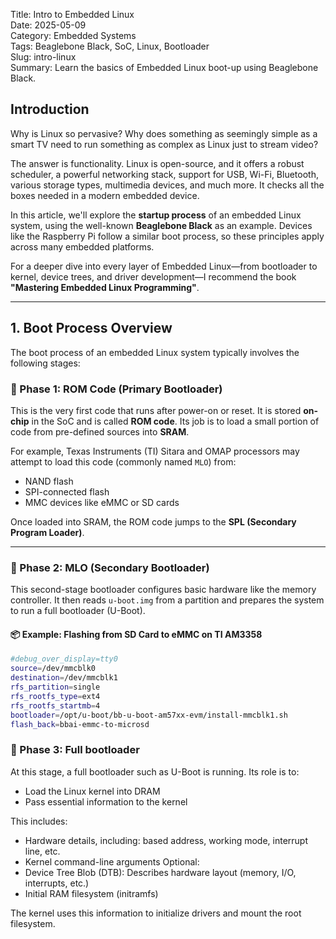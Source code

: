 Title: Intro to Embedded Linux  
Date: 2025-05-09  
Category: Embedded Systems  
Tags: Beaglebone Black, SoC, Linux, Bootloader  
Slug: intro-linux  
Summary: Learn the basics of Embedded Linux boot-up using Beaglebone Black.

## Introduction

Why is Linux so pervasive? Why does something as seemingly simple as a smart TV need to run something as complex as Linux just to stream video?

The answer is functionality. Linux is open-source, and it offers a robust scheduler, a powerful networking stack, support for USB, Wi-Fi, Bluetooth, various storage types, multimedia devices, and much more. It checks all the boxes needed in a modern embedded device.

In this article, we'll explore the **startup process** of an embedded Linux system, using the well-known **Beaglebone Black** as an example. Devices like the Raspberry Pi follow a similar boot process, so these principles apply across many embedded platforms.

For a deeper dive into every layer of Embedded Linux—from bootloader to kernel, device trees, and driver development—I recommend the book **"Mastering Embedded Linux Programming"**.

---

## 1. Boot Process Overview

The boot process of an embedded Linux system typically involves the following stages:

### 🔹 Phase 1: ROM Code (Primary Bootloader)

This is the very first code that runs after power-on or reset. It is stored **on-chip** in the SoC and is called **ROM code**. Its job is to load a small portion of code from pre-defined sources into **SRAM**.

For example, Texas Instruments (TI) Sitara and OMAP processors may attempt to load this code (commonly named `MLO`) from:

- NAND flash
- SPI-connected flash
- MMC devices like eMMC or SD cards

Once loaded into SRAM, the ROM code jumps to the **SPL (Secondary Program Loader)**.

---

### 🔹 Phase 2: MLO (Secondary Bootloader)

This second-stage bootloader configures basic hardware like the memory controller. It then reads `u-boot.img` from a partition and prepares the system to run a full bootloader (U-Boot).

#### 📦 Example: Flashing from SD Card to eMMC on TI AM3358

```bash
#debug_over_display=tty0
source=/dev/mmcblk0
destination=/dev/mmcblk1
rfs_partition=single
rfs_rootfs_type=ext4
rfs_rootfs_startmb=4
bootloader=/opt/u-boot/bb-u-boot-am57xx-evm/install-mmcblk1.sh
flash_back=bbai-emmc-to-microsd
```
### 🔹 Phase 3: Full bootloader
At this stage, a full bootloader such as U-Boot is running. Its role is to:
- Load the Linux kernel into DRAM
- Pass essential information to the kernel

This includes:
- Hardware details, including: based address, working mode, interrupt line, etc.
- Kernel command-line arguments
Optional:
- Device Tree Blob (DTB): Describes hardware layout (memory, I/O, interrupts, etc.)
- Initial RAM filesystem (initramfs)

The kernel uses this information to initialize drivers and mount the root filesystem.

